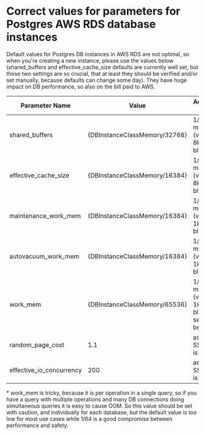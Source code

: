 # Correct values for parameters for Postgres AWS RDS database instances

Default values for Postgres DB instances in AWS RDS are not optimal, so when you're creating a new instance, please use
the values below (shared_buffers and effective_cache_size defaults are currently well set, but these two settings are so
crucial, that at least they should be verified and/or set manually, because defaults can change some day).
They have huge impact on DB performance, so also on the bill paid to AWS.

| Parameter Name            | Value                         | Additional notes                                  |
|---------------------------|-------------------------------|---------------------------------------------------|
| shared_buffers            | {DBInstanceClassMemory/32768} | 1/4 of memory (value in 8kB blocks)               |
| effective_cache_size      | {DBInstanceClassMemory/16384} | 1/2 of memory (value in 8kB blocks)               |
| maintenance_work_mem      | {DBInstanceClassMemory/16384} | 1/16 of memory (value in 1kB blocks)              |
| autovacuum_work_mem       | {DBInstanceClassMemory/16384} | 1/16 of memory (value in 1kB blocks)              |
| work_mem                  | {DBInstanceClassMemory/65536} | 1/64 of memory (value in 1kB blocks); see * below |
| random_page_cost          | 1.1                           | assuming SSD disk is used                         |
| effective_io_concurrency  | 200                           | assuming SSD disk is used                         |

\* work_mem is tricky, because it is per operation in a single query, so if you have a query with multiple operations and
  many DB connections doing simultaneous queries it is easy to cause OOM. So this value should be set with caution, and
  individually for each database, but the default value is too low for most use cases while 1/64 is a good compromise between
  performance and safety.

